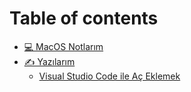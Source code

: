 # Table of contents

* [💻 MacOS Notlarım](README.md)
* [✍ Yazılarım](yazilarim/README.md)
  * [Visual Studio Code ile Aç Eklemek](yazilarim/visual-studio-code-ile-ac.md)
